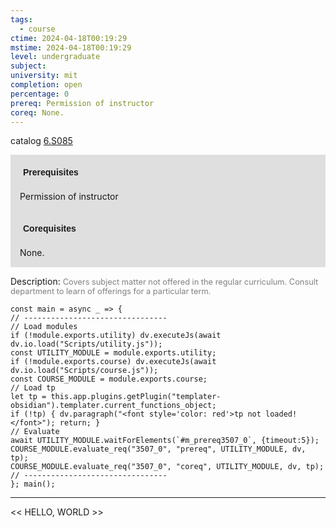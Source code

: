 ```yaml
---
tags:
  - course
ctime: 2024-04-18T00:19:29
mstime: 2024-04-18T00:19:29
level: undergraduate
subject: 
university: mit
completion: open
percentage: 0
prereq: Permission of instructor
coreq: None.
---
```


catalog [6.S085](http://student.mit.edu/catalog/m6e.html#6.S085)

<span style="display: block; padding: 15px; background-color: rgb(100, 100, 100, 0.2);"><font id="m_prereq3507_0" style="display: block; font-family: Arial, sans-serif; font-weight: bold; padding: 5px">Prerequisites</font><br><span id="prereq3507_0">Permission of instructor</span></span>
<span style="display: block; padding: 15px; background-color: rgb(100, 100, 100, 0.2);"><font id="m_coreq3507_0" style="display: block; font-family: Arial, sans-serif; font-weight: bold; padding: 5px">Corequisites</font><br><span id="coreq3507_0">None.</span></span>

<font style="">Description:</font>
<font style="color: grey; font-size: 0.8rem;">Covers subject matter not offered in the regular curriculum. Consult department to learn of offerings for a particular term.</font>

```dataviewjs
const main = async _ => {
// --------------------------------
// Load modules
if (!module.exports.utility) dv.executeJs(await dv.io.load("Scripts/utility.js"));
const UTILITY_MODULE = module.exports.utility;
if (!module.exports.course) dv.executeJs(await dv.io.load("Scripts/course.js"));
const COURSE_MODULE = module.exports.course;
// Load tp
let tp = this.app.plugins.getPlugin("templater-obsidian").templater.current_functions_object;
if (!tp) { dv.paragraph("<font style='color: red'>tp not loaded!</font>"); return; }
// Evaluate
await UTILITY_MODULE.waitForElements(`#m_prereq3507_0`, {timeout:5});
COURSE_MODULE.evaluate_req("3507_0", "prereq", UTILITY_MODULE, dv, tp);
COURSE_MODULE.evaluate_req("3507_0", "coreq", UTILITY_MODULE, dv, tp);
// --------------------------------
}; main();
```

---

<< HELLO, WORLD >>
